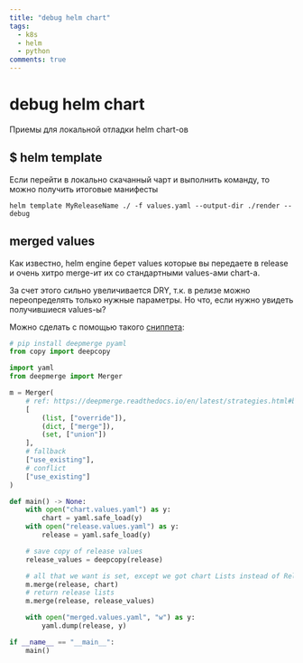 ```yaml
---
title: "debug helm chart"
tags:
  - k8s
  - helm
  - python
comments: true
---
```



# debug helm chart

Приемы для локальной отладки helm chart-ов

## $ helm template

Если перейти в локально скачанный чарт и выполнить команду, то можно получить итоговые манифесты

```shell
helm template MyReleaseName ./ -f values.yaml --output-dir ./render --debug
```

## merged values

Как известно, helm engine берет values которые вы передаете в release и очень хитро merge-ит их со стандартными values-ами chart-а.

За счет этого сильно увеличивается DRY, т.к. в релизе можно переопределять только нужные параметры. Но что, если нужно увидеть получившиеся values-ы?

Можно сделать с помощью такого [сниппета](https://github.com/karma-git/kb/tree/master/swe/python/helm-values-merge):

```python
# pip install deepmerge pyaml
from copy import deepcopy

import yaml
from deepmerge import Merger

m = Merger(
    # ref: https://deepmerge.readthedocs.io/en/latest/strategies.html#builtin-strategies
    [
        (list, ["override"]),
        (dict, ["merge"]),
        (set, ["union"])
    ],
    # fallback
    ["use_existing"],
    # conflict
    ["use_existing"]
)

def main() -> None:
    with open("chart.values.yaml") as y:
        chart = yaml.safe_load(y)
    with open("release.values.yaml") as y:
        release = yaml.safe_load(y)

    # save copy of release values
    release_values = deepcopy(release)

    # all that we want is set, except we got chart Lists instead of Release Lists
    m.merge(release, chart)
    # return release lists
    m.merge(release, release_values)

    with open("merged.values.yaml", "w") as y:
        yaml.dump(release, y)

if __name__ == "__main__":
    main()
```
